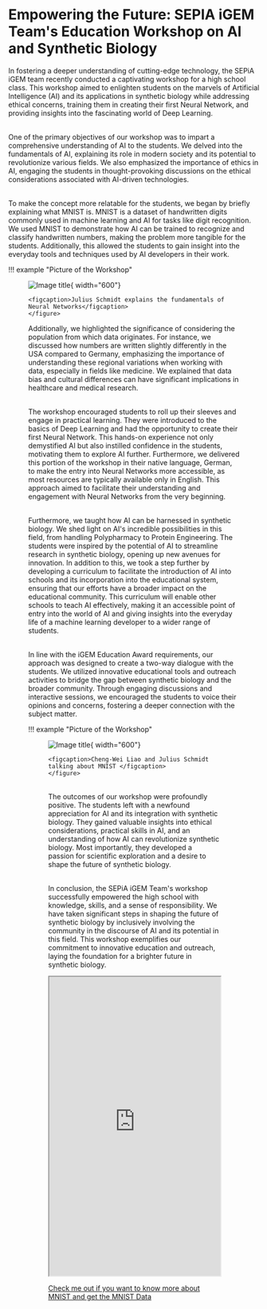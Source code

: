 # Empowering the Future: SEPIA iGEM Team's Education Workshop on AI and Synthetic Biology
In fostering a deeper understanding of cutting-edge technology, the SEPiA iGEM team recently conducted a captivating workshop for a high school class. This workshop aimed to enlighten students on the marvels of Artificial Intelligence (AI) and its applications in synthetic biology while addressing ethical concerns, training them in creating their first Neural Network, and providing insights into the fascinating world of Deep Learning.

\
One of the primary objectives of our workshop was to impart a comprehensive understanding of AI to the students. We delved into the fundamentals of AI, explaining its role in modern society and its potential to revolutionize various fields. We also emphasized the importance of ethics in AI, engaging the students in thought-provoking discussions on the ethical considerations associated with AI-driven technologies.

\
To make the concept more relatable for the students, we began by briefly explaining what MNIST is. MNIST is a dataset of handwritten digits commonly used in machine learning and AI for tasks like digit recognition. We used MNIST to demonstrate how AI can be trained to recognize and classify handwritten numbers, making the problem more tangible for the students. Additionally, this allowed the students to gain insight into the everyday tools and techniques used by AI developers in their work.


!!! example "Picture of the Workshop"
    <figure markdown >
        ![Image title](https://static.igem.wiki/teams/5016/wiki/education-presentation-picture-1.jpg){ width="600"}
        
    <figcaption>Julius Schmidt explains the fundamentals of Neural Networks</figcaption>
    </figure>

Additionally, we highlighted the significance of considering the population from which data originates. For instance, we discussed how numbers are written slightly differently in the USA compared to Germany, emphasizing the importance of understanding these regional variations when working with data, especially in fields like medicine. We explained that data bias and cultural differences can have significant implications in healthcare and medical research.

\
The workshop encouraged students to roll up their sleeves and engage in practical learning. They were introduced to the basics of Deep Learning and had the opportunity to create their first Neural Network. This hands-on experience not only demystified AI but also instilled confidence in the students, motivating them to explore AI further. Furthermore, we delivered this portion of the workshop in their native language, German, to make the entry into Neural Networks more accessible, as most resources are typically available only in English. This approach aimed to facilitate their understanding and engagement with Neural Networks from the very beginning.

\
Furthermore, we taught how AI can be harnessed in synthetic biology. We shed light on AI's incredible possibilities in this field, from handling Polypharmacy to Protein Engineering. The students were inspired by the potential of AI to streamline research in synthetic biology, opening up new avenues for innovation.
In addition to this, we took a step further by developing a curriculum to facilitate the introduction of AI into schools and its incorporation into the educational system, ensuring that our efforts have a broader impact on the educational community. This curriculum will enable other schools to teach AI effectively, making it an accessible point of entry into the world of AI and giving insights into the everyday life of a machine learning developer to a wider range of students.

\
In line with the iGEM Education Award requirements, our approach was designed to create a two-way dialogue with the students. We utilized innovative educational tools and outreach activities to bridge the gap between synthetic biology and the broader community. Through engaging discussions and interactive sessions, we encouraged the students to voice their opinions and concerns, fostering a deeper connection with the subject matter.


!!! example "Picture of the Workshop"
    <figure markdown>
        ![Image title](https://static.igem.wiki/teams/5016/wiki/education-presentation-picture-2.jpg){ width="600"}
        
    <figcaption>Cheng-Wei Liao and Julius Schmidt talking about MNIST </figcaption>
    </figure>

\
The outcomes of our workshop were profoundly positive. The students left with a newfound appreciation for AI and its integration with synthetic biology. They gained valuable insights into ethical considerations, practical skills in AI, and an understanding of how AI can revolutionize synthetic biology. Most importantly, they developed a passion for scientific exploration and a desire to shape the future of synthetic biology.

\
In conclusion, the SEPiA iGEM Team's workshop successfully empowered the high school with knowledge, skills, and a sense of responsibility. We have taken significant steps in shaping the future of synthetic biology by inclusively involving the community in the discourse of AI and its potential in this field. This workshop exemplifies our commitment to innovative education and outreach, laying the foundation for a brighter future in synthetic biology.

<iframe src="https://static.igem.wiki/teams/5016/wiki/workshop-neuronale-netzwerke-2.pdf" width="100%" height="600"></iframe>

[Check me out if you want to know more about MNIST and get the MNIST Data](https://en.wikipedia.org/wiki/MNIST_database)